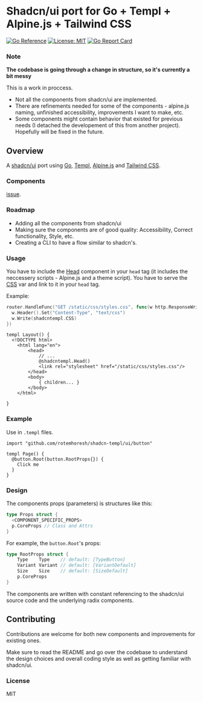 # Shadcn/ui port for Go + Templ + Alpine.js + Tailwind CSS

[![Go Reference](https://pkg.go.dev/badge/github.com/rotemhoresh/shadcn-templ.svg)](https://pkg.go.dev/github.com/rotemhoresh/shadcn-templ)
[![License: MIT](https://img.shields.io/badge/License-MIT-blue.svg)](https://opensource.org/licenses/MIT)
[![Go Report Card](https://goreportcard.com/badge/github.com/rotemhoresh/shadcn-templ)](https://goreportcard.com/report/github.com/rotemhoresh/shadcn-templ)

### Note

**The codebase is going through a change in structure, so it's currently a bit messy**

This is a work in proccess. 

- Not all the components from shadcn/ui are implemented.
- There are refinements needed for some of the components - alpine.js naming, unfinished accessibility, improvements I want to make, etc.
- Some components might contain behavior that existed for previous needs (I detached the developement of this from another project). Hopefully will be fixed in the future.

## Overview

A [shadcn/ui](https://ui.shadcn.com/) port using [Go](https://go.dev/), [Templ](https://templ.guide/), [Alpine.js](https://alpinejs.dev/) and [Tailwind CSS](https://tailwindcss.com/).

### Components

[issue](https://github.com/rotemhoresh/shadcn-templ/issues/1#issue-2570468143).

### Roadmap

- Adding all the components from shadcn/ui
- Making sure the components are of good quality: Accessibility, Correct functionality, Style, etc.
- Creating a CLI to have a flow similar to shadcn's.

### Usage 

You have to include the [Head](https://github.com/rotemhoresh/shadcn-templ/blob/main/include.templ#L4) component in your `head` tag (it includes the neccessery scripts - Alpine.js and a theme script).
You have to serve the [CSS](https://github.com/rotemhoresh/shadcn-templ/blob/main/css.go#L10) var and link to it in your `head` tag.

Example:

```go
router.HandleFunc("GET /static/css/styles.css", func(w http.ResponseWriter, r *http.Request) {
  w.Header().Set("Content-Type", "text/css")
  w.Write(shadcntempl.CSS)
})
```

```templ
templ Layout() {
  <!DOCTYPE html>
	<html lang="en">
		<head>
			// ...
			@shadcntempl.Head()
			<link rel="stylesheet" href="/static/css/styles.css"/>
		</head>
		<body>
			{ children... }
		</body>
	</html>

}
```

### Example

Use in `.templ` files.

```templ
import "github.com/rotemhoresh/shadcn-templ/ui/button"

templ Page() {
  @button.Root(button.RootProps{}) {
    Click me
  }
}
```

### Design

The components props (parameters) is structures like this:

```go
type Props struct {
  <COMPONENT_SPECIFIC_PROPS>
  p.CoreProps // Class and Attrs 
}
```

For example, the `button.Root`'s props:

```go
type RootProps struct {
	Type    Type    // default: [TypeButton]
	Variant Variant // default: [VariantDefault]
	Size    Size    // default: [SizeDefault]
	p.CoreProps
}
```

The components are written with constant referencing to the shadcn/ui source code and the underlying radix components. 

## Contributing

Contributions are welcome for both new components and improvements for existing ones.

Make sure to read the README and go over the codebase to understand the design choices and overall coding style as well as getting familiar with shadcn/ui.

### License 

MIT
